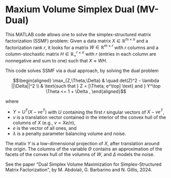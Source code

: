 # Maxium Volume Simplex Dual (MV-Dual) 
 
This MATLAB code allows one to solve the simplex-structured matrix factorization (SSMF) problem: Given a data matrix $X \in \mathbb{R}^{m \times n}$ and a factorization rank $r$, it looks for a matrix $W \in \mathbb{R}^{m \times r}$ with $r$ columns and a column-stochastic matrix $H \in \mathbb{R}^{r \times n}_+$ with $r$ (entries in each column are nonnegative and sum to one) such that $X \approx WH$. 

This code solves SSMF via a dual approach, by solving the dual problem

```math
\begin{aligned} \max_{Z,\Theta,\Delta} & \quad det(Z)^2 - \lambda ||\Delta||^2 \\
& \text{such that } Z = [\Theta; e^\top] \text{ and } Y^\top \Theta <= 1 + \Delta , 
\end{aligned}
```

where 
- $Y = U^T (X-v e^T)$ with $U$ containing the first $r$ singular vectors of $X-v e^T$,
- $v$ is a translation vector contained in the interior of the convex hull of the columns of $X$ (e.g., $v = Xe/n$),
- $e$ is the vector of all ones, and 
- $\lambda$ is a penalty parameter balancing volume and noise.

The matix $Y$ is a low-dimensional projection of $X$, after translation around the origin. The columns of the variable $\Theta$ contains an approximation of the facets of the convex hull of the volumns of $W$, and $\Delta$ models the noise.  

See the paper "Dual Simplex Volume Maximization for Simplex-Structured Matrix Factorization", by M. Abdolali, G. Barbarino and N. Gillis, 2024. 
